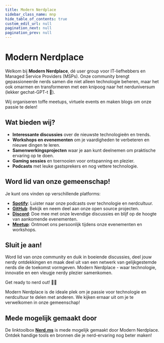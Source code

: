 ```yaml
---
title: Modern Nerdplace
sidebar_class_name: mnp
hide_table_of_contents: true
custom_edit_url: null
pagination_next: null
pagination_prev: null
---
```


# Modern Nerdplace

Welkom bij **Modern Nerdplace**, dé user group voor IT-liefhebbers en Managed Service Providers (MSPs). Onze community brengt gepassioneerde nerds samen die niet alleen technologie beheren, maar het ook omarmen en transformeren met een knipoog naar het nerduniversum (lekker gechat-GPT-t 🚀).

Wij organiseren toffe meetups, virtuele events en maken blogs om onze passie te delen!

## Wat bieden wij?

- **Interessante discussies** over de nieuwste technologieën en trends.
- **Workshops en evenementen** om je vaardigheden te verbeteren en nieuwe dingen te leren.
- **Samenwerkingsprojecten** waar je aan kunt deelnemen om praktische ervaring op te doen.
- **Gaming sessies** en toernooien voor ontspanning en plezier.
- **Podcasts** met leuke gastsprekers en nog vettere technologie.

## Word lid van onze gemeenschap!

Je kunt ons vinden op verschillende platforms:

- **[Spotify](https://open.spotify.com/show/6BplO9t7XhNoduLgFSVqAV?si=dca8654696064929&nd=1&dlsi=a2f7f6b0b2eb4916)**: Luister naar onze podcasts over technologie en nerdcultuur.
- **[GitHub](https://github.com/modernnerdplace)**: Bekijk en neem deel aan onze open source projecten.
- **[Discord](https://discord.gg/99HTc9JBca)**: Doe mee met onze levendige discussies en blijf op de hoogte van aankomende evenementen.
- **[Meetup](https://www.meetup.com/modern-nerdplace/)**: Ontmoet ons persoonlijk tijdens onze evenementen en workshops.

## Sluit je aan!

Word lid van onze community en duik in boeiende discussies, deel jouw nerdy ontdekkingen en maak deel uit van een netwerk van gelijkgestemde nerds die de toekomst vormgeven. Modern Nerdplace - waar technologie, innovatie en een vleugje nerdy plezier samenkomen.

Get ready to nerd out! 🚀✨

Modern Nerdplace is de ideale plek om je passie voor technologie en nerdcultuur te delen met anderen. We kijken ernaar uit om je te verwelkomen in onze gemeenschap!

## Mede mogelijk gemaakt door

De linktoolbox **[Nerd.ms](https://nerd.ms)** is mede mogelijk gemaakt door Modern Nerdplace. Ontdek handige tools en bronnen die je nerd-ervaring nog beter maken!
